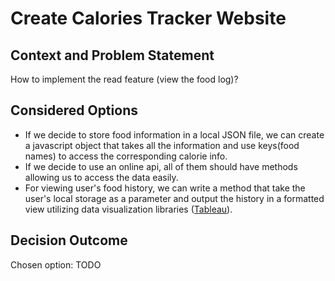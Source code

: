 # Create Calories Tracker Website

## Context and Problem Statement
How to implement the read feature (view the food log)? 

## Considered Options

* If we decide to store food information in a local JSON file, we can create a javascript object that takes all the information and use keys(food names) to access the corresponding calorie info.
* If we decide to use an online api, all of them should have methods allowing us to access the data easily.
* For viewing user's food history, we can write a method that take the user's local storage as a parameter and output the history in a formatted view utilizing data visualization libraries ([Tableau](https://www.tableau.com/)).

## Decision Outcome

Chosen option: TODO

